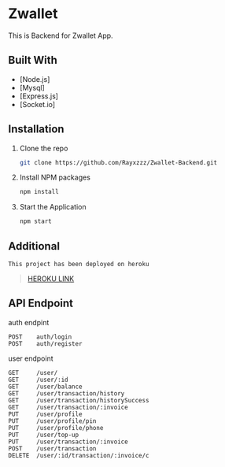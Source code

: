 # Zwallet

This is Backend for Zwallet App.


## Built With

- [Node.js]
- [Mysql]
- [Express.js]
- [Socket.io]


## Installation

1. Clone the repo
   ```sh
   git clone https://github.com/Rayxzzz/Zwallet-Backend.git
   ```
2. Install NPM packages
   ```sh
   npm install
   ```
3. Start the Application
   ```sh
   npm start
   ```

## Additional

    This project has been deployed on heroku
> [HEROKU LINK](https://zwallet-ridho.herokuapp.com/)



## API Endpoint

auth endpint

    POST    auth/login
    POST    auth/register


user endpoint

    GET     /user/
    GET     /user/:id
    GET     /user/balance
    GET     /user/transaction/history
    GET     /user/transaction/historySuccess
    GET     /user/transaction/:invoice
    PUT     /user/profile
    PUT     /user/profile/pin
    PUT     /user/profile/phone
    PUT     /user/top-up
    PUT     /user/transaction/:invoice
    POST    /user/transaction
    DELETE  /user/:id/transaction/:invoice/c